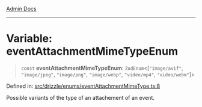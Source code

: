 [Admin Docs](/)

***

# Variable: eventAttachmentMimeTypeEnum

> `const` **eventAttachmentMimeTypeEnum**: `ZodEnum`\<\[`"image/avif"`, `"image/jpeg"`, `"image/png"`, `"image/webp"`, `"video/mp4"`, `"video/webm"`\]\>

Defined in: [src/drizzle/enums/eventAttachmentMimeType.ts:8](https://github.com/Suyash878/talawa-api/blob/dd80c416ddd46afdb07c628dc824194bc09930cc/src/drizzle/enums/eventAttachmentMimeType.ts#L8)

Possible variants of the type of an attachement of an event.
